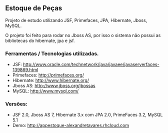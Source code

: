## Estoque de Peças

Projeto de estudo utilizando JSF, Primefaces, JPA, Hibernate, Jboss, MySQL.

O projeto foi feito para rodar no Jboss AS, por isso o sistema não possui 
as bibliotecas do hibernate, jpa e jsf.

### Ferramentas / Tecnologias utilizadas.

* JSF: http://www.oracle.com/technetwork/java/javaee/javaserverfaces-139869.html
* Primefaces: http://primefaces.org/
* Hibernate: http://www.hibernate.org/
* Jboss AS: http://www.jboss.org/jbossas
* MySQL: http://www.mysql.com/


### Versões:

* JSF 2.0, Jboss AS 7, Hibernate 3.x com JPA 2.0, PrimeFaces 3.2, MySQL 5.1
* Demo: http://appestoque-alexandretavares.rhcloud.com